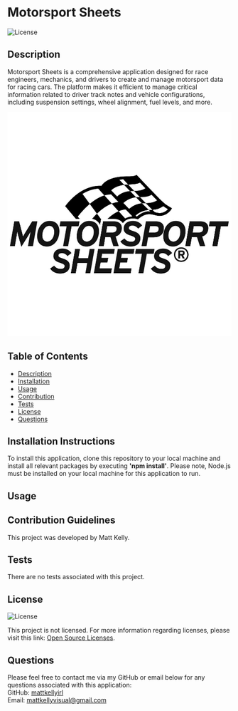 # Motorsport Sheets

![License](https://img.shields.io/badge/license-none-lightgrey.svg)

## Description

Motorsport Sheets is a comprehensive application designed for race engineers, mechanics, and drivers to create and manage motorsport data for racing cars. The platform makes it efficient to manage critical information related to driver track notes and vehicle configurations, including suspension settings, wheel alignment, fuel levels, and more.

![Logo](/assets/motorsport-sheets-black.jpg)

## Table of Contents

- [Description](#description)
- [Installation](#installation-instructions)
- [Usage](#usage)
- [Contribution](#contribution-guidelines)
- [Tests](#tests)
- [License](#license)
- [Questions](#questions)

## Installation Instructions

To install this application, clone this repository to your local machine and install all relevant packages by executing **'npm install'**. Please note, Node.js must be installed on your local machine for this application to run.

## Usage

## Contribution Guidelines

This project was developed by Matt Kelly.

## Tests

There are no tests associated with this project.

## License

![License](https://img.shields.io/badge/license-none-lightgrey.svg)

This project is not licensed. For more information regarding licenses, please visit this link: [Open Source Licenses](https://opensource.org/license/).

## Questions

Please feel free to contact me via my GitHub or email below for any questions associated with this application:  
GitHub: [mattkellyirl](https://github.com/mattkellyirl)  
Email: [mattkellyvisual@gmail.com](mailto:mattkellyvisual@gmail.com)
